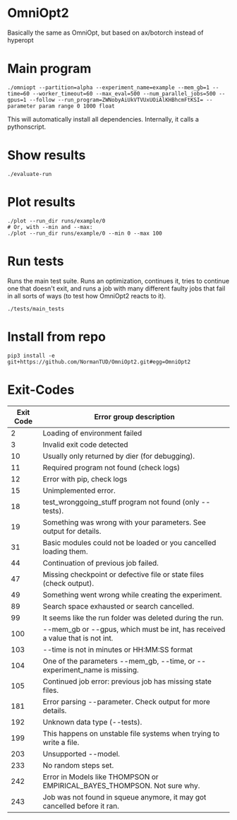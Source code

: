 # OmniOpt2
Basically the same as OmniOpt, but based on ax/botorch instead of hyperopt

# Main program

```command
./omniopt --partition=alpha --experiment_name=example --mem_gb=1 --time=60 --worker_timeout=60 --max_eval=500 --num_parallel_jobs=500 --gpus=1 --follow --run_program=ZWNobyAiUkVTVUxUOiAlKHBhcmFtKSI= --parameter param range 0 1000 float
```

This will automatically install all dependencies. Internally, it calls a pythonscript. 

# Show results

```command
./evaluate-run
```

# Plot results

```command
./plot --run_dir runs/example/0
# Or, with --min and --max:
./plot --run_dir runs/example/0 --min 0 --max 100
```

# Run tests

Runs the main test suite. Runs an optimization, continues it, tries to continue one that doesn't exit, and runs a job with many different faulty jobs that fail in all sorts of ways (to test how OmniOpt2 reacts to it).

```command
./tests/main_tests
```

# Install from repo

`pip3 install -e git+https://github.com/NormanTUD/OmniOpt2.git#egg=OmniOpt2`

# Exit-Codes

| Exit Code | Error group description                                                      |
|-----------|------------------------------------------------------------------------------|
| 2         | Loading of environment failed                                                |
| 3         | Invalid exit code detected                                                   |
| 10        | Usually only returned by dier (for debugging).                               |
| 11        | Required program not found (check logs)                                      |
| 12        | Error with pip, check logs                                                   |
| 15        | Unimplemented error.                                                         |
| 18        | test_wronggoing_stuff program not found (only --tests).                      |
| 19        | Something was wrong with your parameters. See output for details.            |
| 31        | Basic modules could not be loaded or you cancelled loading them.             |
| 44        | Continuation of previous job failed.                                         |
| 47        | Missing checkpoint or defective file or state files (check output).          |
| 49        | Something went wrong while creating the experiment.                          |
| 89        | Search space exhausted or search cancelled.                                  |
| 99        | It seems like the run folder was deleted during the run.                     |
| 100       | --mem_gb or --gpus, which must be int, has received a value that is not int. |
| 103       | --time is not in minutes or HH:MM:SS format                                  |
| 104       | One of the parameters --mem_gb, --time, or --experiment_name is missing.     |
| 105       | Continued job error: previous job has missing state files.                   |
| 181       | Error parsing --parameter. Check output for more details.                    |
| 192       | Unknown data type (--tests).                                                 |
| 199       | This happens on unstable file systems when trying to write a file.           |
| 203       | Unsupported --model.                                                         |
| 233       | No random steps set.                                                         |
| 242       | Error in Models like THOMPSON or EMPIRICAL_BAYES_THOMPSON. Not sure why.     |
| 243       | Job was not found in squeue anymore, it may got cancelled before it ran.     |
